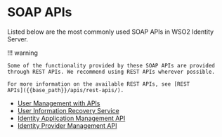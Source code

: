 # SOAP APIs

Listed below are the most commonly used SOAP APIs in WSO2 Identity Server.

!!! warning
    
    Some of the functionality provided by these SOAP APIs are provided
    through REST APIs. We recommend using REST APIs wherever possible.
    
    For more information on the available REST APIs, see [REST
    APIs]({{base_path}}/apis/rest-apis/).
 
- [User Management with APIs]({{base_path}}/user-management-with-apis)
- [User Information Recovery Service]({{base_path}}/user-information-recovery-service)
- [Identity Application Management API]({{base_path}}/identity-application-management-api)
- [Identity Provider Management API]({{base_path}}/identity-provider-management-api) 
